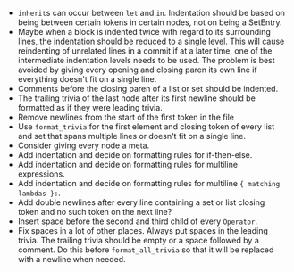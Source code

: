 - `inherit`s can occur between `let` and `in`. Indentation should be based on
  being between certain tokens in certain nodes, not on being a SetEntry.
- Maybe when a block is indented twice with regard to its surrounding lines, the
  indentation should be reduced to a single level. This will cause reindenting
  of unrelated lines in a commit if at a later time, one of the intermediate
  indentation levels needs to be used. The problem is best avoided by giving
  every opening and closing paren its own line if everything doesn't fit on a
  single line.
- Comments before the closing paren of a list or set should be indented.
- The trailing trivia of the last node after its first newline should be
  formatted as if they were leading trivia.
- Remove newlines from the start of the first token in the file
- Use `format_trivia` for the first element and closing token of every list and
  set that spans multiple lines or doesn't fit on a single line.
- Consider giving every node a meta.
- Add indentation and decide on formatting rules for if-then-else.
- Add indentation and decide on formatting rules for multiline expressions.
- Add indentation and decide on formatting rules for multiline
  `{ matching lambdas }:`.
- Add double newlines after every line containing a set or list closing token
  and no such token on the next line?
- Insert space before the second and third child of every `Operator`.
- Fix spaces in a lot of other places. Always put spaces in the leading trivia.
  The trailing trivia should be empty or a space followed by a comment. Do this
  before `format_all_trivia` so that it will be replaced with a newline when
  needed.
